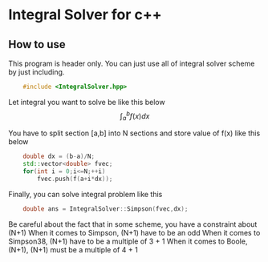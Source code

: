 # Integral Solver for c++

## How to use

This program is header only.
You can just use all of integral solver scheme by just including.

```c++
    #include <IntegralSolver.hpp>
```

Let integral you want to solve be like this below
$$
    \int^b_a f(x)dx
$$

You have to split section [a,b] into N sections and store value of f(x) like this below

```c++
    double dx = (b-a)/N;
    std::vector<double> fvec;
    for(int i = 0;i<=N;++i)
        fvec.push(f(a+i*dx));
```

Finally, you can solve integral problem like this

```c++
    double ans = IntegralSolver::Simpson(fvec,dx);
```

Be careful about the fact that in some scheme, you have a constraint about (N+1)
When it comes to Simpson, (N+1) have to be an odd
When it comes to Simpson38, (N+1) have to be a multiple of 3 + 1
When it comes to Boole, (N+1), (N+1) must be a multiple of 4 + 1
